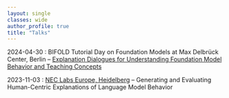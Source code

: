 ```yaml
---
layout: single
classes: wide
author_profile: true
title: "Talks"
---
```


2024-04-30 : BIFOLD Tutorial Day on Foundation Models at Max Delbrück Center, Berlin – [Explanation Dialogues for Understanding Foundation Model Behavior and Teaching Concepts](https://www.bifold.berlin/news-events/events/tutorial-day-foundation-models)  

2023-11-03 : [NEC Labs Europe, Heidelberg](https://www.neclab.eu/research-areas/data-science/human-centric-ai) – Generating and Evaluating Human-Centric Explanations of Language Model Behavior  